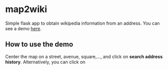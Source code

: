 # map2wiki

Simple flask app to obtain wikipedia information from an address. You can see a demo [here](http://map2wiki.runbear.webfactional.com/).

## How to use the demo

Center the map on a street, avenue, square,..., and click on **search address history**. Alternatively, you can click on 
